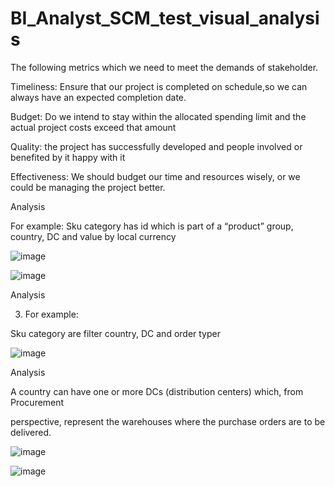 # BI_Analyst_SCM_test_visual_analysis

The following metrics which we need to meet the demands of stakeholder.

Timeliness: Ensure that our project is completed on schedule,so we can
always have an expected completion date.

Budget: Do we intend to stay within the allocated spending limit and the
actual project costs exceed that amount

Quality: the project has successfully developed and people involved or
benefited by it happy with it

Effectiveness: We should budget our time and resources wisely, or we could
be managing the project better.

Analysis

For example: Sku category has id which is part of a “product” group, country,
DC and value by local currency

![image](https://github.com/Arooba-Khokhar/BI_Analyst_SCM_test_visual_analysis/assets/14163981/95c1ce2c-56e7-4f0d-b741-08c811db4b55)


![image](https://github.com/Arooba-Khokhar/BI_Analyst_SCM_test_visual_analysis/assets/14163981/08b32869-0fc2-4244-b854-1bf8110bda7b)



Analysis

3. For example:

Sku category are filter country, DC and order typer


![image](https://github.com/Arooba-Khokhar/BI_Analyst_SCM_test_visual_analysis/assets/14163981/67780874-590c-4e72-bbd3-94a11e5ca5e4)



Analysis

A country can have one or more DCs (distribution centers) which, from
Procurement

perspective, represent the warehouses where the purchase orders are to be
delivered.


![image](https://github.com/Arooba-Khokhar/BI_Analyst_SCM_test_visual_analysis/assets/14163981/f6ab472f-abe6-4ce5-8eaf-05e94fa13eef)


![image](https://github.com/Arooba-Khokhar/BI_Analyst_SCM_test_visual_analysis/assets/14163981/84c66a2c-2b3c-43d4-aeb5-01d911fddb31)
























